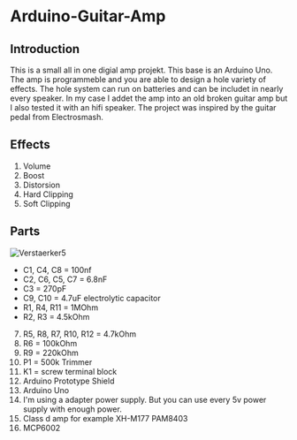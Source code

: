 # Arduino-Guitar-Amp

## Introduction
This is a small all in one digial amp projekt. This base is an Arduino Uno. The amp is programmeble and you are able to design a hole variety of effects. The hole system can run on batteries and can be includet in nearly every speaker. In my case I addet the amp into an old broken guitar amp but I also tested it with an hifi speaker. The project was inspired by the guitar pedal from Electrosmash.

## Effects
1. Volume
2. Boost
3. Distorsion
  1. Hard Clipping
  2. Soft Clipping

## Parts
![Verstaerker5](https://user-images.githubusercontent.com/64489709/80517029-b3981b80-8984-11ea-92c2-e7423980c42a.PNG)

*  C1, C4, C8 = 100nf
*  C2, C6, C5, C7 = 6.8nF
*  C3 = 270pF
*  C9, C10 = 4.7uF electrolytic capacitor
*  R1, R4, R11 = 1MOhm
*  R2, R3 = 4.5kOhm
7.  R5, R8, R7, R10, R12 = 4.7kOhm
8.  R6 = 100kOhm
9. R9 = 220kOhm
10. P1 = 500k Trimmer
11. K1 = screw terminal block
12. Arduino Prototype Shield
13. Arduino Uno
14. I'm using a adapter power supply. But you can use every 5v power supply with enough power.
15. Class d amp for example XH-M177 PAM8403
16. MCP6002




